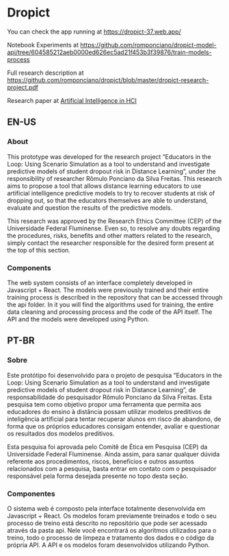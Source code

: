# Dropict

You can check the app running at https://dropict-37.web.app/

Notebook Experiments at https://github.com/romponciano/dropict-model-api/tree/604585212aeb0000ed626ec5ad21f453b3f39876/train-models-process

Full research description at https://github.com/romponciano/dropict/blob/master/dropict-research-project.pdf

Research paper at [Artificial Intelligence in HCI](https://link.springer.com/book/10.1007/978-3-030-50334-5)

## EN-US

### About
This prototype was developed for the research project “Educators in the Loop: Using Scenario Simulation as a tool to understand and investigate predictive models of student dropout risk in Distance Learning”, under the responsibility of researcher Rômulo Ponciano da Silva Freitas. This research aims to propose a tool that allows distance learning educators to use artificial intelligence predictive models to try to recover students at risk of dropping out, so that the educators themselves are able to understand, evaluate and question the results of the predictive models.

This research was approved by the Research Ethics Committee (CEP) of the Universidade Federal Fluminense. Even so, to resolve any doubts regarding the procedures, risks, benefits and other matters related to the research, simply contact the researcher responsible for the desired form present at the top of this section.

### Components
The web system consists of an interface completely developed in Javascript + React. The models were previously trained and their entire training process is described in the repository that can be accessed through the api folder. In it you will find the algorithms used for training, the entire data cleaning and processing process and the code of the API itself.
The API and the models were developed using Python.

## PT-BR

### Sobre
Este protótipo foi desenvolvido para o projeto de pesquisa “Educators in the Loop: Using Scenario Simulation as a tool to understand and investigate predictive models of student dropout risk in Distance Learning”, de responsabilidade do pesquisador Rômulo Ponciano da Silva Freitas. Esta pesquisa tem como objetivo propor uma ferramenta que permita aos educadores do ensino à distância possam utilizar modelos preditivos de inteligência artificial para tentar recuperar alunos em risco de abandono, de forma que os próprios educadores consigam entender, avaliar e questionar os resultados dos modelos preditivos.

Esta pesquisa foi aprovada pelo Comitê de Ética em Pesquisa (CEP) da Universidade Federal Fluminense. Ainda assim, para sanar qualquer dúvida referente aos procedimentos, riscos, benefícios e outros assuntos relacionados com a pesquisa, basta entrar em contato com o pesquisador responsável pela forma desejada presente no topo desta seção.

### Componentes
O sistema web é composto pela interface totalmente desenvolvida em Javascript + React. Os modelos foram previamente treinados e todo o seu processo de treino está descrito no repositório que pode ser acessado através da pasta api. Nele você encontrará os algoritmos utilizados para o treino, todo o processo de limpeza e tratamento dos dados e o código da própria API.
A API e os modelos foram desenvolvidos utilizando Python.
